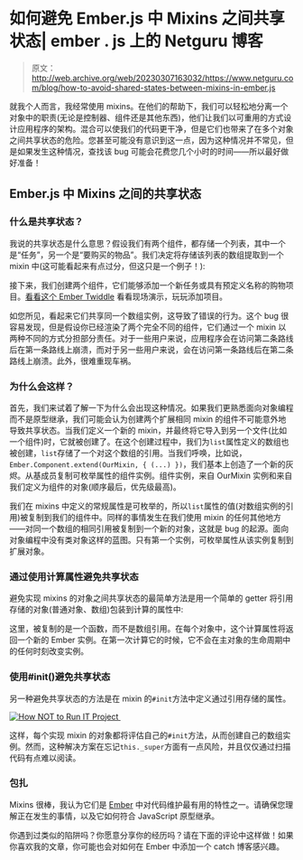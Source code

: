 # 如何避免 Ember.js 中 Mixins 之间共享状态| ember . js 上的 Netguru 博客

> 原文：<http://web.archive.org/web/20230307163032/https://www.netguru.com/blog/how-to-avoid-shared-states-between-mixins-in-ember.js>

 就我个人而言，我经常使用 mixins。在他们的帮助下，我们可以轻松地分离一个对象中的职责(无论是控制器、组件还是其他东西)，他们让我们以可重用的方式设计应用程序的架构。混合可以使我们的代码更干净，但是它们也带来了在多个对象之间共享状态的危险。您甚至可能没有意识到这一点，因为这种情况并不常见，但是如果发生这种情况，查找该 bug 可能会花费您几个小时的时间——所以最好做好准备！

## Ember.js 中 Mixins 之间的共享状态

### 什么是共享状态？

我说的共享状态是什么意思？假设我们有两个组件，都存储一个列表，其中一个是“任务”，另一个是“要购买的物品”。我们决定将存储该列表的数组提取到一个 mixin 中(这可能看起来有点过分，但这只是一个例子！):

接下来，我们创建两个组件，它们能够添加一个新任务或具有预定义名称的购物项目。[看看这个 Ember Twiddle](http://web.archive.org/web/20201108144254/https://ember-twiddle.com/47bfc4020af5fb720d70) 看看现场演示，玩玩添加项目。

如您所见，看起来它们共享同一个数组实例，这导致了错误的行为。这个 bug 很容易发现，但是假设你已经渲染了两个完全不同的组件，它们通过一个 mixin 以两种不同的方式分担部分责任。对于一些用户来说，应用程序会在访问第二条路线后在第一条路线上崩溃，而对于另一些用户来说，会在访问第一条路线后在第二条路线上崩溃。此外，很难重现车祸。

### 为什么会这样？

首先，我们来试着了解一下为什么会出现这种情况。如果我们更熟悉面向对象编程而不是原型继承，我们可能会认为创建两个扩展相同 mixin 的组件不可能意外地导致共享状态。当我们定义一个新的 mixin，并最终将它导入到另一个文件(比如一个组件)时，它就被创建了。在这个创建过程中，我们为`list`属性定义的数组也被创建，`list`存储了一个对这个数组的引用。当我们呼唤，比如说，`Ember.Component.extend(OurMixin, { (...) })`，我们基本上创造了一个新的灰烬。从基成员复制可枚举属性的组件实例。组件实例，来自 OurMixin 实例和来自我们定义为组件的对象(顺序最后，优先级最高)。

我们在 mixins 中定义的常规属性是可枚举的，所以`list`属性的值(对数组实例的引用)被复制到我们的组件中。同样的事情发生在我们使用 mixin 的任何其他地方——对同一个数组的相同引用被复制到一个新的对象，这就是 bug 的起源。面向对象编程中没有类对象这样的蓝图。只有第一个实例，可枚举属性从该实例复制到扩展对象。

### 通过使用计算属性避免共享状态

避免实现 mixins 的对象之间共享状态的最简单方法是用一个简单的 getter 将引用存储的对象(普通对象、数组)包装到计算的属性中:

这里，被复制的是一个函数，而不是数组引用。在每个对象中，这个计算属性将返回一个新的 Ember 实例。在第一次计算它的时候，它不会在主对象的生命周期中的任何时刻改变实例。

### 使用#init()避免共享状态

另一种避免共享状态的方法是在 mixin 的`#init`方法中定义通过引用存储的属性。

[![How NOT to Run IT Project ](img/1c2c78ec7946463376729240bc9eab31.png)](http://web.archive.org/web/20201108144254/https://cta-redirect.hubspot.com/cta/redirect/493098/0411e346-5348-468e-82db-ea1c964f49b1)

这样，每个实现 mixin 的对象都将评估自己的`#init`方法，从而创建自己的数组实例。然而，这种解决方案在忘记`this._super`方面有一点风险，并且仅仅通过扫描代码有点难以阅读。

### 包扎

Mixins 很棒，我认为它们是 [Ember](/web/20201108144254/https://www.netguru.com/services/ember-js) 中对代码维护最有用的特性之一。请确保您理解正在发生的事情，以及它如何符合 JavaScript 原型继承。

你遇到过类似的陷阱吗？你愿意分享你的经历吗？请在下面的评论中这样做！如果你喜欢我的文章，你可能也会对如何在 Ember 中添加一个 catch 博客感兴趣。